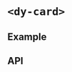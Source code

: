 # `<dy-card>`

## Example

<gbp-example
  name="dy-card"
  props='{"style": "width: 250px;", "avatar": "https://joeschmoe.io/api/v1/card", "preview": "https://picsum.photos/400/300", "header": "This is Card"}'
  html="Fugiat do laboris ad officia in anim qui mollit nulla reprehenderit pariatur anim sunt."
  src="https://jspm.dev/duoyun-ui/elements/card"></gbp-example>

## API

<gbp-api src="/src/elements/card.ts"></gbp-api>

